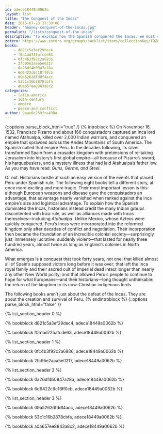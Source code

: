 ```yaml
---
id: adece18449a0062b
layout: list
title: "The Conquest of the Incas"
date: 2015-07-23 17:38:00
header: "heaney-conquest-of-the-incas.jpg"
permalink: "/lists/conquest-of-the-incas"
description: "To explain how the Spanish conquered the Incas, we must credit the alliances made with the many Indian groups discontented with Inca rule, as well as alliances made with Incas themselves, including Atahualpa. Those alliances then became the foundation of an incredible colonial society, surprisingly just, suddenly violent, that lasted for nearly three hundred years—almost twice as long as England’s colonies in North America."
zotero: https://www.zotero.org/groups/backlist/items/collectionKey/TQZ8BGPU
books:
    - d821c5a3ef29dec4
    - f0a1ad725afcde63
    - 0fc4b3f92c2a6936
    - 2fc95e2aaa5e0217
    - 0a26df4b0847a28a
    - 6d6422c6c18ff0cb
    - 09a5262dfddf4acc
    - 53c1c16b2878cbfa
    - a0a657ee8843a8c2
categories:
    - latin-america
    - 16th-century
    - empire
    - peace-and-conflict
author: 9aae0c269fca498a
---
```


{::options parse_block_html="true" /}
{% introblock %}
On November 16, 1532, Francisco Pizarro and about 160 conquistadors captured an Inca lord named Atahualpa, killed over 2,000 Indian warriors, and conquered an empire that sprawled across the Andes Mountains of South America. The Spanish called that empire Peru.  In the decades following, its silver transformed Spain from a crusader kingdom with pretensions of re-taking Jerusalem into history’s first global empire—all because of Pizarro’s sword, his harquebusiers, and a mystery illness that had laid Atahualpa’s father low. As you may have read: _Guns, Germs, and Steel_.

Or not. Historians bristle at such an easy version of the events that placed Peru under Spanish rule. The following eight books tell a different story, at once more exciting and more tragic. Their most important lesson is this: although European weapons and disease gave the conquistadors an advantage, that advantage nearly vanished when ranked against the Inca empire’s size and logistical advantage. To explain how the Spanish dominated the Incas, historians instead credit the many Indian groups discontented with Inca rule, as well as alliances made with Incas themselves—including _Atahualpa_. Unlike Mexico, whose Aztecs were quickly conquered, Peru’s Incas were incorporated into the reformed kingdom only after decades of conflict and negotiation. Their incorporation then became the foundation of an incredible colonial society—surprisingly just, immensely lucrative, suddenly violent—that lasted for nearly three hundred years, almost twice as long as England’s colonies in North America.

What emerges is a conquest that took forty years, not one; that killed almost all of Spain’s supposed victors long before it was over; that left the Inca royal family and their sacred cult of imperial dead intact longer than nearly any other New World polity; and that allowed Peru’s people to continue to hope for what Europeans—and their historians—long thought unthinkable: the return of the kingdom to its now-Christian indigenous lords.

The following books aren’t just about the defeat of the Incas. They are about the creation and survival of Peru.
{% endintroblock %}
{::options parse_block_html="false" /}

{% list_section_header 0 %}

<!-- Hemming, Conquest of the Incas -->
{% bookblock d821c5a3ef29dec4, adece18449a0062b %}


<!-- Lamana, Domination with Dominance -->
{% bookblock f0a1ad725afcde63, adece18449a0062b %}

{% list_section_header 1 %}

<!-- Spalding, Huarochiri -->
{% bookblock 0fc4b3f92c2a6936, adece18449a0062b %}

<!-- Prescott, History of the Conquest of Peru -->
{% bookblock 2fc95e2aaa5e0217, adece18449a0062b %}

{% list_section_header 2 %}

<!-- Ramos, Death and Conversion in the Andes -->
{% bookblock 0a26df4b0847a28a, adece18449a0062b %}

<!-- Mumford, Vertical Empire -->
{% bookblock 6d6422c6c18ff0cb, adece18449a0062b %}

{% list_section_header 3 %}

<!-- Titu Cusi Yupanqui, How the Spaniards Arrived in Peru -->
{% bookblock 09a5262dfddf4acc, adece18449a0062b %}

<!-- Garcilaso de la Vega, Royal Commentaries of the Incas -->
{% bookblock 53c1c16b2878cbfa, adece18449a0062b %}

<!-- Walker, Tupac Amaru Rebellion -->
{% bookblock a0a657ee8843a8c2, adece18449a0062b %}
